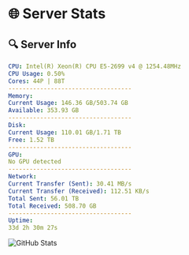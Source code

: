 # 🌐 Server Stats
## 🔍 Server Info
```yaml
CPU: Intel(R) Xeon(R) CPU E5-2699 v4 @ 1254.48MHz
CPU Usage: 0.50%
Cores: 44P | 88T
-----------------------------------
Memory:
Current Usage: 146.36 GB/503.74 GB
Available: 353.93 GB
-----------------------------------
Disk:
Current Usage: 110.01 GB/1.71 TB
Free: 1.52 TB
-----------------------------------
GPU:
No GPU detected
-----------------------------------
Network:
Current Transfer (Sent): 30.41 MB/s
Current Transfer (Received): 112.51 KB/s
Total Sent: 56.01 TB
Total Received: 508.70 GB
-----------------------------------
Uptime:
33d 2h 30m 27s
```
![GitHub Stats](https://img.shields.io/badge/Updated-2025-04-09_23:53:16-blue)